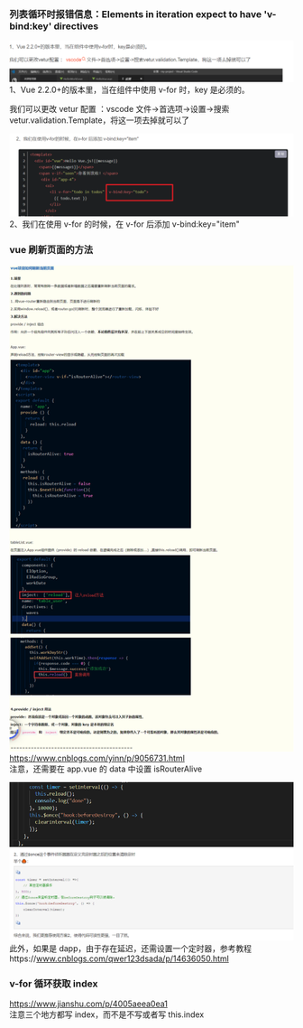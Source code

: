 ### 列表循环时报错信息：Elements in iteration expect to have 'v-bind:key' directives

![](./img/2022-03-20-21-35-39.png)  
1、Vue 2.2.0+的版本里，当在组件中使用 v-for 时，key 是必须的。

我们可以更改 vetur 配置 ：vscode 文件->首选项->设置->搜索 vetur.validation.Template，将这一项去掉就可以了

![](./img/2022-03-20-21-36-21.png)  
2、我们在使用 v-for 的时候，在 v-for 后添加 v-bind:key="item"

### vue 刷新页面的方法

![](./img/2022-03-21-14-32-20.png)  
https://www.cnblogs.com/yinn/p/9056731.html  
注意，还需要在 app.vue 的 data 中设置 isRouterAlive

![](./img/2022-03-21-14-33-55.png)  
![](./img/2022-03-21-14-34-42.png)
此外，如果是 dapp，由于存在延迟，还需设置一个定时器，参考教程https://www.cnblogs.com/qwer123dsada/p/14636050.html

### v-for 循环获取 index

https://www.jianshu.com/p/4005aeea0ea1  
注意三个地方都写 index，而不是不写或者写 this.index
